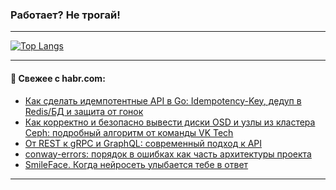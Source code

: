 ### Работает? Не трогай!

---
<!--
#### 🛠️ Technical stack:

![Java](https://img.shields.io/badge/Java-informational?logo=Oracle&style=flat&logoColor=white&color=FF4500)
![Kotlin](https://img.shields.io/badge/Kotlin-informational?logo=Kotlin&style=flat&logoColor=white&color=774D97)
![TS](https://img.shields.io/badge/TypeScript-informational?logo=typeScript&style=flat&logoColor=black&color=017acc)
![Python](https://img.shields.io/badge/Python-informational?logo=Python&style=flat&logoColor=black&color=ffdd54) <br>
![Spring](https://img.shields.io/badge/Spring-informational?logo=Spring&style=flat&logoColor=white&color=6DB33F) 
![SpringBoot](https://img.shields.io/badge/SpringBoot-informational?logo=SpringBoot&style=flat&logoColor=white&color=6DB33F)
![Nest](https://img.shields.io/badge/NestJS-informational?logo=NestJS&style=flat&logoColor=white&color=E0234E) 
![NodeJS](https://img.shields.io/badge/NodeJS-informational?logo=node.js&style=flat&logoColor=white&color=70A760)<br>
![PostgreSQL](https://img.shields.io/badge/PostgreSQL-informational?logo=PostgreSQL&style=flat&logoColor=white&color=DAA520)
![MongoDB](https://img.shields.io/badge/MongoDB-informational?logo=MongoDB&style=flat&logoColor=white&color=870000)
![Apache](https://img.shields.io/badge/Apache-informational?logo=apache&style=flat&logoColor=white&color=f74e28)

___ 
-->

<!--- #### 🛠️ : --->

[![Top Langs](https://github-readme-stats-82jvfl3w3-advtsettinggmailcoms-projects.vercel.app/api/top-langs/?username=zloylis&langs_count=10&hide_title=true&title_color=e6edf3&size_weight=0.5&count_weight=0.5&layout=compact&hide_progress=true&hide_border=true&theme=dracula&hide=css,makefile,cmake)](https://github.com/zloylis)

<!---


####  :octocat:&nbsp;&nbsp; Статистика:

![GitHub stats](https://github-readme-stats-u2qms2cxw-advtsettinggmailcoms-projects.vercel.app/api?username=zloylis&show_icons=true&hide_border=true&theme=dracula&title_color=e6edf3&include_all_commits=true&count_private=true&hide_rank=false&hide_title=true&rank_icon=github)
-->
---

#### 💬 Свежее с habr.com:

<!-- BLOG-POST-LIST:START -->
- [Как сделать идемпотентные API в Go: Idempotency-Key, дедуп в Redis/БД и защита от гонок](https://habr.com/ru/companies/otus/articles/960052/?utm_source=habrahabr&utm_medium=rss&utm_campaign=960052)
- [Как корректно и безопасно вывести диски OSD и узлы из кластера Ceph: подробный алгоритм от команды VK Tech](https://habr.com/ru/companies/vktech/articles/960958/?utm_source=habrahabr&utm_medium=rss&utm_campaign=960958)
- [От REST к gRPC и GraphQL: современный подход к API](https://habr.com/ru/articles/961000/?utm_source=habrahabr&utm_medium=rss&utm_campaign=961000)
- [conway-errors: порядок в ошибках как часть архитектуры проекта](https://habr.com/ru/articles/961184/?utm_source=habrahabr&utm_medium=rss&utm_campaign=961184)
- [SmileFace. Когда нейросеть улыбается тебе в ответ](https://habr.com/ru/articles/961178/?utm_source=habrahabr&utm_medium=rss&utm_campaign=961178)
<!-- BLOG-POST-LIST:END -->

---
